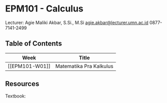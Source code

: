 # EPM101 - Calculus
Lecturer: Agie Maliki Akbar, S.Si., M.Si
agie.akbar@lecturer.umn.ac.id
0877-7141-2499

## Table of Contents
| Week           | Title                   |
| -------------- | ----------------------- |
| [[EPM101-W01]] | Matematika Pra Kalkulus | 

## Resources
Textbook:

